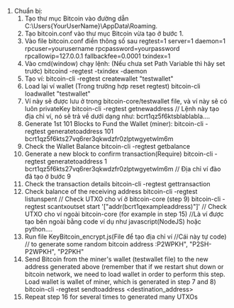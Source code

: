 1. Chuẩn bị:
    1. Tạo thư mục Bitcoin vào đường dẫn C:\Users\{YourUserName}\AppData\Roaming.
    4. Tạo bitcoin.conf vào thư mục Bitcoin vừa tạo ở bước 1.
    5. Vào file bitcoin.conf điền thông số sau regtest=1 server=1 daemon=1 rpcuser=yourusername rpcpassword=yourpassword rpcallowip=127.0.0.1 fallbackfee=0.0001 txindex=1
    6. Vào cmd(window) chạy lệnh: (Nếu chưa set Path Variable thì hãy set trước)
        bitcoind -regtest -txindex -daemon
    7. Tạo ví: 
        bitcoin-cli -regtest createwallet "testwallet"
    8. Load lại ví wallet (Trong trường hợp reset regtest) 
        bitcoin-cli loadwallet "testwallet"
    9. Ví này sẽ được lưu ở trong bitcoin-core/testwallet file, và ví này sẽ có luôn privateKey 
        bitcoin-cli -regtest getnewaddress // Lệnh này tạo địa chỉ ví, nó sẽ trả về dưới dạng như: bcrt1qz5f6ktsblablabla....
    10. Generate 1st 101 Blocks to Fund the Wallet (miner):
        bitcoin-cli -regtest generatetoaddress 101 bcrt1qz5f6kts27vq6rer3qkwdzfr0zlptwgyetwlm6m
    11. Check the Wallet Balance 
        bitcoin-cli -regtest getbalance
    12. Generate a new block to confirm transaction(Require) 
        bitcoin-cli -regtest generatetoaddress 1 bcrt1qz5f6kts27vq6rer3qkwdzfr0zlptwgyetwlm6m // Địa chỉ ví đào đã tạo ở bước 9
    13. Check the transaction details bitcoin-cli -regtest gettransaction <txId>
    14. Check balance of the receiving address 
        bitcoin-cli -regtest listunspent // Check UTXO cho ví ở bitcoin-core (step 9) 
        bitcoin-cli -regtest scantxoutset start '["addr(bcrt1qexampleaddress)"]' // Check UTXO cho ví ngoài bitcoin-core (for example in step 15) //Là ví được tạo bên ngoài bằng code ví dụ như javascript(NodeJS) hoặc python....
    15. Run file KeyBitcoin_encrypt.js(File để tạo địa chỉ ví //Cái này tự code) // to generate some random bitcoin address :P2WPKH", "P2SH-P2WPKH", "P2PKH"
    16. Send Bitcoin from the miner's wallet (testwallet file) to the new address generated above (remember that if we restart shut down or bitcoin network, we need to load wallet in order to perform this step. Load wallet is wallet of miner, which is generated in step 7 and 8) 
        bitcoin-cli -regtest sendtoaddress <destination_address> <amount>
    17. Repeat step 16 for several times to generated many UTXOs
